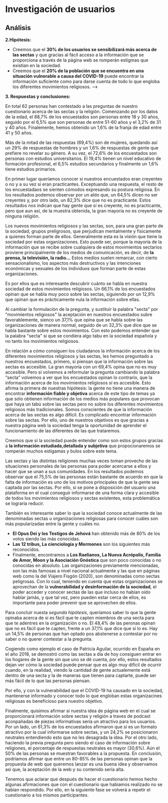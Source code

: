 # Investigación de usuarios

## Análisis

**2.Hipótesis:** 

- Creemos que el **30% de los usuarios se sensibilizará más acerca de las sectas** y que gracias al fácil acceso a la información que se proporciona a través de la página web se romperán estigmas que existían en la sociedad.
- Creemos que el **20% de la población que se encuentra en una situación vulnerable a causa del COVID-19** puede encontrar la información suficiente como para darse cuenta de todo lo que engloba los diferentes movimientos religiosos. 
-->

**3. Respuestas y conclusiones:**

En total 62 personas han contestado a las preguntas de nuestro cuestionario acerca de las sectas y la religión. Comenzando por los datos de la edad, el 88,7% de los encuestados son personas entre 18 y 30 años, seguido por el 6,5% que son personas de entre 51-60 años y el 3,2% de 31 y 40 años. Finalemente, hemos obtenido un 1,6% de la franja de edad entre 41 y 50 años.

Más de la mitad de las respuestas (69,4%) son de mujeres, quedando así un 29% de respuestas de hombres y un 1,6% de respuestas de gente que prefiere no revelar su género. A su vez, el 72,6% de los encuestados son personas con estudios universitarios. El 19,4% tienen un nivel educativo de formación profesional, el 6,5% estudios secundarios y finalmente un 1,6% tiene estudios primarios. 

En primer lugar queríamos conocer si nuestros encuestados eran creyentes o no y a su vez si eran practicantes. Exceptuando una respuesta, el resto de los encuestadaos se sienten cómodos expresando su postura religiosa. En los resultados podemos observar por un aldo que, un 64,5% dicen no ser creyentes y, por otro lado, un 82,3% dice que no es practicante. Estos resultados nos indican que hay gente que sí es creyente, no es practicante, pero que aun así, de la muestra obtenida, la gran mayoría no es creyente de ninguna religión. 

Los nuevos movimientos religiosos y las sectas, son, para una gran parte de la sociedad, grupos preligrosos, que perjudican mentalmente y fisicamente a quienes forman parte de ellos. Generalmente esta es la visión que tiene la sociedad por estas organizaciones. Esto puede ser, porque la mayoría de la información que se recibe sobre cualquiera de  estos movimientos sectarios proviene principalmente de los medios de comunicación, es decir, de **la prensa, la televisión, la radio...** Estos medios suelen remarcar, con cierto sensacionalismo, los aspectos más destructivos y las intenciones económicas y sexuales de los individuos que forman parte de estas organizaciones. 

Es por ellos que es interesante descubrir cuánto se habla en nuestra sociedad de estos movimientos religiosos. Un 66,1% de los encuestados opinan que se habla muy poco sobre las sectas, siguiendo por un 12,9% que opinan que es prácticamente nula la información sobre ellas. 

Al cambiar la formulación de la pregunta, y sustituir la palabra "secta" por "movimientos religiosos" la aceptación en nuestros encuestados subre favorablemente, sienco un 37,1% que opina que se habla sobre las organizaciones de manera normal, seguido de un 32,3% que dice que se habla bastante sobre estos movimientos. Con esto podemos entender que la palabra "secta" si que se condiera algo tabu en la sociedad española y no tanto los movimientos religiosos. 

En relación a cómo consiguen los ciudadanos la información acerca de los diferentes movimientos religiosos y las sectas, les hemos preguntado a nuestros encuestados, primero, si piensan que la información sobre las sectas es accesible. La gran mayoría con un 69,4% opina que no es muy accesible. Pero si volvemos a reformular la pregunta cambiando la palabra “secta” volvemos a ver que los encuestados opinan lo contrario, que la información acerca de los movimientos religiosos sí es accesible. Esto afirma la primera de nuestras hipótesis: la gente no tiene una manera de encontrar **información fiable y objetiva** acerca de este tipo de temas ya que sólo obtienen información de los medios más populares que provocan que haya un tabú sobre las sectas pero no sobre los diferentes movimientos religiosos más tradicionales. Somos conscientes de que la información acerca de las sectas es algo difícil. Es complicado encontrar información sobre las sectas. Por ello, uno de nuestros objetivos es que gracias a nuestra página web la sociedad tenga la oportunidad de aprender el funcionamiento de las diferentes de las que trataremos.

Creemos que si la sociedad puede entender como son estos grupos gracias a **la información estudiada,detallada y subjetiva** que propocionaremos se romperán muchos estigamas y bulos sobre este tema. 

Las sectas y las distintas religiones muchas veces toman provecho de las situaciones personales de las personas para poder acercarse a ellos y hacer que se unan a sus comunidades. En los resultados podemos observar que el 75,5% de las personas están bastante de acuerdo en que la falta de información es uno de los motivos principales de que la gente sea captada por las sectas. Por ello, si se pone a disposición del usuario una plataforma en el cual conseguir informarse de una forma clara y accesible de todos los movimientos religiosos y sectas existentes, esta problemática se lograría reducir. 

También es interesante saber lo que la sociedad conoce actualmente de las denominadas  sectas u organizaciones religiosas para conocer cuáles son más popularizadas entre la gente y cuáles no. 

- **El Opus Dei y los Testigos de Jehová** han obtenido más de 80% de los votos siendo las más conocidas. 
- **Las 12 tribus, La cienciología y Mormones** son los siguientes más reconocidos. 
- Finalmente, encontramos a **Los Raelianos, La Nueva Acrópolis, Familia de Amor, Moon y la Asociación Gnóstica** que son poco conocidas o no conocidas en absoluto. Las organizaciones previamente mencionadas, son las más famosas a nivel nacional actualmente y las que en páginas web como la del Viajero Fisgón (2020), son denominadas como sectas peligrosas. Con lo cual, teniendo en cuenta que estas organizaciones se aprovechan de la **vulnerabilidad y desinformación de la sociedad**, el poder acceder y conocer sectas de las que incluso no  habían oído hablar jamás, y que tal vez, pero pueden estar cerca de ellos, es importante  para poder prevenir que se aprovechen de ellos.

Para concluir nuesta _segunda hipótesis_, queríamos saber lo que la gente opinaba acerca de si es fácil que te capten miembros de una secta para que te adentres en la organización o no. El 48,4% de las peronas opinan que no es fácil que te capten, frente a un 37,1% que dice que sí lo es. Hay un 14,5% de personas que han optado pos abstenerse a contestar por no saber o no querer contestar a la pregunta. 

Cogiendo como ejemplo el caso de Patricia Aguilar, ocurrido en España en el año 2018, se demostró como las sectas a día de hoy consiguen entrar en los hogares de la gente sin que uno se dé cuenta, por ello, estos resultados dejan ver cómo la sociedad puede pensar que es algo muy difícil de ocurrir cuando, en la realidad, viendo la cantidad de gente actualemente está dentro de una secta y la de maneras que tienen para captarte, puede ser más fácil de lo que las personas piensan. 

Por ello, y con la vulnerabilidad que el COVID-19 ha causado en la sociedad, mantenerse informado y conocer todo lo que engloban estas organizacines religiosas es beneficioso para nuestro objetivo. 

Finalmente, quisimos afirmar si nuestra idea de página web en el cual se proporcionará información sobre sectas y religión a traves de podcast aconpañadas de piezas informativas sería un atractivo para los usuarios. Por un lado, un 61,3% de los encuestados afirmaron que sí es un formato atractivo por la cual informarse sobre sectas, y un 24,2% se posicionaron neutrales entendiendo esto que no les desagrada la idea. Por el otro lado, haciendo la previa pregunta pero siendo el caso de información sobre religiones, el porcentaje de respuestas neutrales es mayor (30,6%). Aún el 50% de las personas se muestran favorables a la propuesta. En conclusión, podríamos afirmar que entre un 80-85% de las personas opinan que la propuesta de web que queremos lanzar es una buena idea y observamos así que, la aceptación de la web y su contenido sería alta.

Tenemos que aclarar que después de hacer el cuestionario hemos hecho algunas afirmaciones que con el cuestionario que habiamos realizado no se habían respondido. Por ello, en la siguiente fase se volverá a repetir el cuestionario a los mismos participantes. 

